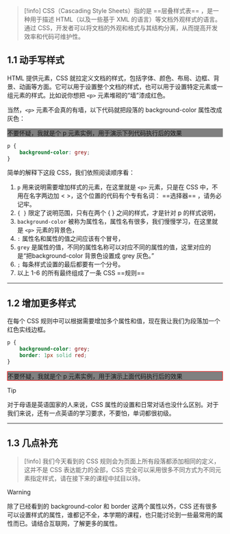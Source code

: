 >[!info]
> CSS（Cascading Style Sheets）指的是  ==层叠样式表== ，是一种用于描述 HTML（以及一些基于 XML 的语言）等文档外观样式的语言。通过 CSS，开发者可以将文档的外观和格式与其结构分离，从而提高开发效率和代码可维护性。

## 1.1 动手写样式

HTML 提供元素，CSS 就拉定义文档的样式，包括字体、颜色、布局、边框、背景、动画等方面。它可以用于设置整个文档的样式，也可以用于设置特定元素或一组元素的样式。比如说你想把 `<p>` 元素堆砌的“墙”漆成红色。

当然，`<p>` 元素不会真的有墙，以下代码就把段落的 background-color 属性改成灰色：

<p style="background-color: grey;"> 不要怀疑，我就是个 p 元素实例，用于演示下列代码执行后的效果</p>

```css
p {
	background-color: grey;
}
```

简单的解释下这段 CSS，我们依照阅读顺序看：

1. `p` 用来说明需要增加样式的元素，在这里就是 `<p>` 元素，只是在 CSS 中，不用在名字两边加 <  >，这个位置的代码有个专有名词： ==选择器== ，请务必记牢。
2. `{ }` 限定了说明范围，只有在两个 {  } 之间的样式，才是针对 p 的样式说明，
3. `background-color` 被称为属性名，属性名有很多，我们慢慢学习，在这里就是 `<p>` 元素的背景色，
4. `:` 属性名和属性的值之间应该有个冒号，
5. `grey` 是属性的值，不同的属性名称可以对应不同的属性的值，这里对应的是“把background-color 背景色设置成 grey 灰色。”
6. `;` 每条样式设置的最后都要有一个分号。
7. 以上 1-6 的所有最终组成了一条 CSS ==规则==

___
## 1.2 增加更多样式

在每个 CSS 规则中可以根据需要增加多个属性和值，现在我让我们为段落加一个红色实线边框。

```css
p {
	background-color: grey;
	border: 1px solid red;
}
```

<p style="background-color: grey;border: 1px solid red"> 不要怀疑，我就是个 p 元素实例，用于演示上面代码执行后的效果</p>

>[!tip]
> 对于母语是英语国家的人来说，CSS 属性的设置和日常对话也没什么区别。对于我们来说，还有一点英语的学习要求，不要怕，单词都很初级。

___
## 1.3 几点补充

>[!info]
> 我们今天看到的 CSS 规则会为页面上所有段落都添加相同的定义，这并不是 CSS 表达能力的全部，CSS 完全可以采用很多不同方式为不同元素指定样式，请在接下来的课程中拭目以待。

>[!warning]
> 除了已经看到的 background-color 和 border 这两个属性以外，CSS 还有很多可以设置样式的属性，谁都记不全，本学期的课程，也只能讨论到一些最常用的属性而已。请结合互联网，了解更多的属性。